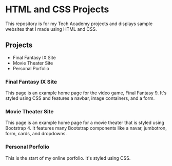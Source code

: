# HTML and CSS Projects
This repository is for my Tech Academy projects and displays sample websites that I made using HTML and CSS. 

## Projects
- Final Fantasy IX Site
- Movie Theater Site
- Personal Porfolio



### Final Fantasy IX Site
This page is an example home page for the video game, Final Fantasy 9. It's styled using CSS and features a navbar, image containers, and a form. 

### Movie Theater Site
This page is an example home page for a movie theater that is styled using Bootstrap 4. It features many Bootstrap components like a navar, jumbotron, form, cards, and dropdowns. 

### Personal Porfolio
This is the start of my online porfolio. It's styled using CSS.
